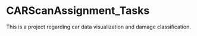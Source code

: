 # CARScanAssignment_Tasks
This is a project regarding car data visualization and damage classification.
